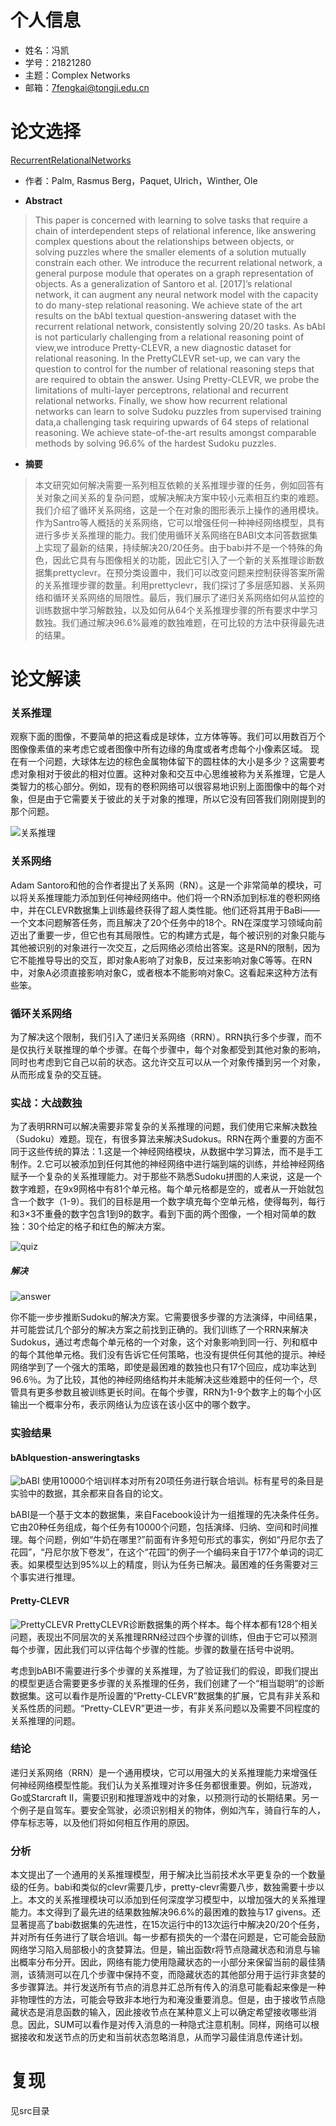 ﻿# 个人信息
- 姓名：冯凯
- 学号：21821280
- 主题：Complex Networks
- 邮箱：7fengkai@tongji.edu.cn

# 论文选择

[RecurrentRelationalNetworks](https://arxiv.org/pdf/1711.08028.pdf)
- 作者：Palm, Rasmus Berg，Paquet, Ulrich，Winther, Ole 

* **Abstract**
>This paper is concerned with learning to solve tasks that require a chain of interdependent steps of relational inference, like answering complex questions about the relationships between objects, or solving puzzles where the smaller elements of a solution mutually constrain each other. We introduce the recurrent relational network, a general purpose module that operates on a graph representation of objects. As a generalization of Santoro et al. [2017]’s relational network, it can augment any neural network model with the capacity to do many-step relational reasoning. We achieve state of the art results on the bAbI textual question-answering dataset with the recurrent relational network, consistently solving 20/20 tasks. As bAbI is not particularly challenging from a relational reasoning point of view,we introduce Pretty-CLEVR, a new diagnostic dataset for relational reasoning. In the PrettyCLEVR set-up, we can vary the question to control for the number of relational reasoning steps that are required to obtain the answer. Using Pretty-CLEVR, we probe the limitations of multi-layer perceptrons, relational and recurrent relational networks. Finally, we show how recurrent relational networks can learn to solve Sudoku puzzles from supervised training data,a challenging task requiring upwards of 64 steps of relational reasoning. We achieve state-of-the-art results amongst comparable methods by solving 96.6% of the hardest Sudoku puzzles.


* **摘要**
>本文研究如何解决需要一系列相互依赖的关系推理步骤的任务，例如回答有关对象之间关系的复杂问题，或解决解决方案中较小元素相互约束的难题。我们介绍了循环关系网络，这是一个在对象的图形表示上操作的通用模块。作为Santro等人概括的关系网络，它可以增强任何一种神经网络模型，具有进行多步关系推理的能力。我们使用循环关系网络在BABI文本问答数据集上实现了最新的结果，持续解决20/20任务。由于babi并不是一个特殊的角色，因此它具有与图像相关的功能，因此它引入了一个新的关系推理诊断数据集prettyclevr。在预分类设置中，我们可以改变问题来控制获得答案所需的关系推理步骤的数量。利用prettyclevr，我们探讨了多层感知器、关系网络和循环关系网络的局限性。最后，我们展示了递归关系网络如何从监控的训练数据中学习解数独，以及如何从64个关系推理步骤的所有要求中学习数独。我们通过解决96.6%最难的数独难题，在可比较的方法中获得最先进的结果。 


# 论文解读

### 关系推理

观察下面的图像，不要简单的把这看成是球体，立方体等等。我们可以用数百万个图像像素值的来考虑它或者图像中所有边缘的角度或者考虑每个小像素区域。
现在有一个问题，大球体左边的棕色金属物体留下的圆柱体的大小是多少？这需要考虑对象相对于彼此的相对位置。这种对象和交互中心思维被称为关系推理，它是人类智力的核心部分。例如，现有的卷积网络可以很容易地识别上面图像中的每个对象，但是由于它需要关于彼此的关于对象的推理，所以它没有回答我们刚刚提到的那个问题。

![关系推理](img/RelationalReasoning.png)

### 关系网络 

Adam Santoro和他的合作者提出了关系网（RN）。这是一个非常简单的模块，可以将关系推理能力添加到任何神经网络中。他们将一个RN添加到标准的卷积网络中，并在CLEVR数据集上训练最终获得了超人类性能。他们还将其用于BaBi——一个文本问题解答任务，而且解决了20个任务中的18个。RN在深度学习领域向前迈出了重要一步，但它也有其局限性。它的构建方式是，每个被识别的对象只能与其他被识别的对象进行一次交互，之后网络必须给出答案。这是RN的限制，因为它不能推导导出的交互，即对象A影响了对象B，反过来影响对象C等等。在RN中，对象A必须直接影响对象C，或者根本不能影响对象C。这看起来这种方法有些笨。

### 循环关系网络 
为了解决这个限制，我们引入了递归关系网络（RRN）。RRN执行多个步骤，而不是仅执行关联推理的单个步骤。在每个步骤中，每个对象都受到其他对象的影响，同时也考虑到它自己以前的状态。这允许交互可以从一个对象传播到另一个对象，从而形成复杂的交互链。


### 实战：大战数独
为了表明RRN可以解决需要非常复杂的关系推理的问题，我们使用它来解决数独（Sudoku）难题。现在，有很多算法来解决Sudokus。RRN在两个重要的方面不同于这些传统的算法：1.这是一个神经网络模块，从数据中学习算法，而不是手工制作。2.它可以被添加到任何其他的神经网络中进行端到端的训练，并给神经网络赋予一个复杂的关系推理能力。对于那些不熟悉Sudoku拼图的人来说，这是一个数字难题，在9x9网格中有81个单元格。每个单元格都是空的，或者从一开始就包含一个数字（1-9）。我们的目标是用一个数字填充每个空单元格，使得每列，每行和3×3不重叠的数字包含1到9的数字。看到下面的两个图像，一个相对简单的数独：30个给定的格子和红色的解决方案。

![quiz](img/quiz.png)

##### 解决

![answer](img/answer.png)

你不能一步步推断Sudoku的解决方案。它需要很多步骤的方法演绎，中间结果，并可能尝试几个部分的解决方案之前找到正确的。我们训练了一个RRN来解决Sudokus，通过考虑每个单元格的一个对象，这个对象影响到同一行、列和框中的每个其他单元格。我们没有告诉它任何策略，也没有提供任何其他的提示。神经网络学到了一个强大的策略，即使是最困难的数独也只有17个回应，成功率达到96.6％。为了比较，其他的神经网络结构并未能解决这些难题中的任何一个，尽管具有更多参数且被训练更长时间。在每个步骤，RRN为1-9个数字上的每个小区输出一个概率分布，表示网络认为应该在该小区中的哪个数字。

### 实验结果
#### bAbIquestion-answeringtasks
![bABI](img/bABI.png)
使用10000个培训样本对所有20项任务进行联合培训。标有星号的条目是实验中的数据，其余都来自各自的论文。 

bABI是一个基于文本的数据集，来自Facebook设计为一组推理的先决条件任务。它由20种任务组成，每个任务有10000个问题，包括演绎、归纳、空间和时间推理。每个问题，例如“牛奶在哪里?”前面有许多短句形式的事实，例如“丹尼尔去了花园”，“丹尼尔放下卷发”，在这个“花园”的例子一个编码来自于177个单词的词汇表。如果模型达到95%以上的精度，则认为任务已解决。最困难的任务需要对三个事实进行推理。

#### Pretty-CLEVR
![PrettyCLEVR](img/PrettyCLEVR.png)
PrettyCLEVR诊断数据集的两个样本。每个样本都有128个相关问题，表现出不同层次的关系推理RRN经过四个步骤的训练，但由于它可以预测每个步骤，因此我们可以评估每个步骤的性能。步骤的数量在括号中说明。 

考虑到bABI不需要进行多个步骤的关系推理，为了验证我们的假设，即我们提出的模型更适合需要更多步骤的关系推理的任务，我们创建了一个“相当聪明”的诊断数据集。这可以看作是所设置的“Pretty-CLEVR”数据集的扩展，它具有非关系和关系性质的问题。“Pretty-CLEVR”更进一步，有非关系问题以及需要不同程度的关系推理的问题。 


### 结论
递归关系网络（RRN）是一个通用模块，它可以用强大的关系推理能力来增强任何神经网络模型性能。我们认为关系推理对许多任务都很重要。例如，玩游戏，Go或Starcraft II，需要识别和推理游戏中的对象，以预测行动的长期结果。另一个例子是自驾车。要安全驾驶，必须识别相关的物体，例如汽车，骑自行车的人，停车标志等，以及他们将如何相互作用的原因。

### 分析
本文提出了一个通用的关系推理模型，用于解决比当前技术水平更复杂的一个数量级的任务。babi和类似的clevr需要几步，pretty-clevr需要八步，数独需要十步以上。本文的关系推理模块可以添加到任何深度学习模型中，以增加强大的关系推理能力。本文得到了最先进的结果数独解决96.6%的最困难的数独与17 givens。还显著提高了babi数据集的先进性，在15次运行中的13次运行中解决20/20个任务，并对所有任务进行了联合培训。每一步都有损失的一个潜在问题是，它可能会鼓励网络学习陷入局部极小的贪婪算法。但是，输出函数r将节点隐藏状态和消息与输出概率分布分开。因此，网络有能力使用隐藏状态的一小部分来保留当前的最佳猜测，该猜测可以在几个步骤中保持不变，而隐藏状态的其他部分用于运行非贪婪的多步骤算法。并行发送所有节点的消息并汇总所有传入的消息可能看起来像是一种非物理性的方法，可能会导致非本地行为和淹没重要消息。但是，由于接收节点隐藏状态是消息函数的输入，因此接收节点在某种意义上可以确定希望接收哪些消息。因此，SUM可以看作是对传入消息的一种隐式注意机制。同样，网络可以根据接收和发送节点的历史和当前状态忽略消息，从而学习最佳消息传递计划。 


# 复现
见src目录




